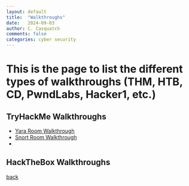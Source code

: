 ```yaml
---
layout: default
title:  "Walkthroughs"
date:   2024-09-03
author: C. Casquatch
comments: false
categories: cyber security
---
```


# This is the page to list the different types of walkthroughs (THM, HTB, CD, PwndLabs, Hacker1, etc.)

## TryHackMe Walkthroughs
* [Yara Room Walkthrough](/_posts/Walkthroughs/THMwalkthroughs/2024-09-03-Yara-Walkthrough.html)
* [Snort Room Walkthrough](/_posts/Walkthroughs/THMwalkthroughs/2024-09-03-Snort-Walkthrough.html)
* 
## HackTheBox Walkthroughs

[back](./)

